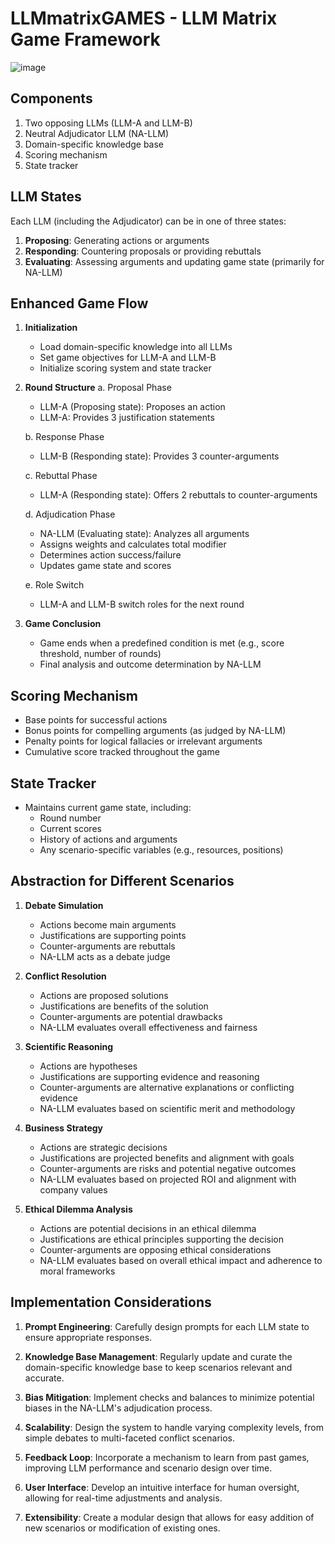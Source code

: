 # LLMmatrixGAMES - LLM Matrix Game Framework

![image](https://github.com/user-attachments/assets/5fff21aa-1e7c-491c-a9b8-9fc6d7072bd1)

## Components

1. Two opposing LLMs (LLM-A and LLM-B)
2. Neutral Adjudicator LLM (NA-LLM)
3. Domain-specific knowledge base
4. Scoring mechanism
5. State tracker

## LLM States

Each LLM (including the Adjudicator) can be in one of three states:
1. **Proposing**: Generating actions or arguments
2. **Responding**: Countering proposals or providing rebuttals
3. **Evaluating**: Assessing arguments and updating game state (primarily for NA-LLM)

## Enhanced Game Flow

1. **Initialization**
   - Load domain-specific knowledge into all LLMs
   - Set game objectives for LLM-A and LLM-B
   - Initialize scoring system and state tracker

2. **Round Structure**
   a. Proposal Phase
      - LLM-A (Proposing state): Proposes an action
      - LLM-A: Provides 3 justification statements

   b. Response Phase
      - LLM-B (Responding state): Provides 3 counter-arguments

   c. Rebuttal Phase
      - LLM-A (Responding state): Offers 2 rebuttals to counter-arguments

   d. Adjudication Phase
      - NA-LLM (Evaluating state): Analyzes all arguments
      - Assigns weights and calculates total modifier
      - Determines action success/failure
      - Updates game state and scores

   e. Role Switch
      - LLM-A and LLM-B switch roles for the next round

3. **Game Conclusion**
   - Game ends when a predefined condition is met (e.g., score threshold, number of rounds)
   - Final analysis and outcome determination by NA-LLM

## Scoring Mechanism

- Base points for successful actions
- Bonus points for compelling arguments (as judged by NA-LLM)
- Penalty points for logical fallacies or irrelevant arguments
- Cumulative score tracked throughout the game

## State Tracker

- Maintains current game state, including:
  - Round number
  - Current scores
  - History of actions and arguments
  - Any scenario-specific variables (e.g., resources, positions)

## Abstraction for Different Scenarios

1. **Debate Simulation**
   - Actions become main arguments
   - Justifications are supporting points
   - Counter-arguments are rebuttals
   - NA-LLM acts as a debate judge

2. **Conflict Resolution**
   - Actions are proposed solutions
   - Justifications are benefits of the solution
   - Counter-arguments are potential drawbacks
   - NA-LLM evaluates overall effectiveness and fairness

3. **Scientific Reasoning**
   - Actions are hypotheses
   - Justifications are supporting evidence and reasoning
   - Counter-arguments are alternative explanations or conflicting evidence
   - NA-LLM evaluates based on scientific merit and methodology

4. **Business Strategy**
   - Actions are strategic decisions
   - Justifications are projected benefits and alignment with goals
   - Counter-arguments are risks and potential negative outcomes
   - NA-LLM evaluates based on projected ROI and alignment with company values

5. **Ethical Dilemma Analysis**
   - Actions are potential decisions in an ethical dilemma
   - Justifications are ethical principles supporting the decision
   - Counter-arguments are opposing ethical considerations
   - NA-LLM evaluates based on overall ethical impact and adherence to moral frameworks

## Implementation Considerations

1. **Prompt Engineering**: Carefully design prompts for each LLM state to ensure appropriate responses.

2. **Knowledge Base Management**: Regularly update and curate the domain-specific knowledge base to keep scenarios relevant and accurate.

3. **Bias Mitigation**: Implement checks and balances to minimize potential biases in the NA-LLM's adjudication process.

4. **Scalability**: Design the system to handle varying complexity levels, from simple debates to multi-faceted conflict scenarios.

5. **Feedback Loop**: Incorporate a mechanism to learn from past games, improving LLM performance and scenario design over time.

6. **User Interface**: Develop an intuitive interface for human oversight, allowing for real-time adjustments and analysis.

7. **Extensibility**: Create a modular design that allows for easy addition of new scenarios or modification of existing ones.

